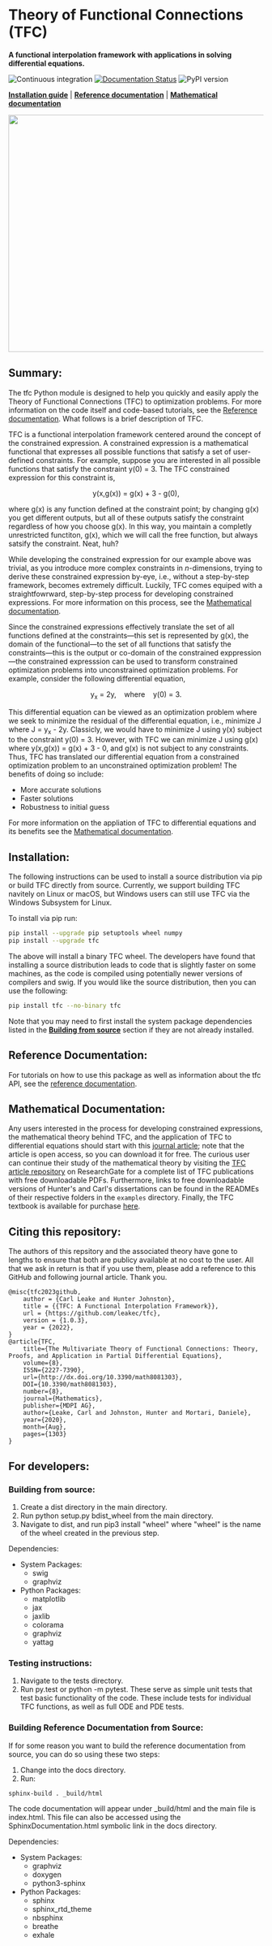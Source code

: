 
# Theory of Functional Connections (TFC)
**A functional interpolation framework with applications in solving differential equations.**

![Continuous integration](https://github.com/leakec/tfc/actions/workflows/ci.yml/badge.svg)
[![Documentation Status](https://readthedocs.org/projects/tfc-documentation/badge/?version=latest)](https://tfc-documentation.readthedocs.io/en/latest/?badge=latest)
![PyPI version](https://img.shields.io/pypi/v/tfc)

[**Installation guide**](#installation)
| [**Reference documentation**](https://tfc-documentation.readthedocs.io/en/latest/)
| [**Mathematical documentation**](#mathematical-documentation)

<img src="https://github.com/leakec/tfc/blob/main/docs/Univariate_TFC_Animation.gif" width="600" height="467">

## Summary:
The tfc Python module is designed to help you quickly and easily apply the Theory of Functional Connections (TFC) to optimization problems. For more information on the code itself and code-based tutorials, see the [Reference documentation](https://tfc-documentation.readthedocs.io/en/latest/). What follows is a brief description of TFC.

TFC is a functional interpolation framework centered around the concept of the constrained expression. A constrained expression is a mathematical functional that expresses all possible functions that satisfy a set of user-defined constraints. For example, suppose you are interested in all possible functions that satisfy the constraint y(0) = 3. The TFC constrained expression for this constraint is,

<p align="center">
y(x,g(x)) = g(x) + 3 - g(0),
</p>

where g(x) is any function defined at the constraint point; by changing g(x) you get different outputs, but all of these outputs satisfy the constraint regardless of how you choose g(x). In this way, you maintain a completly unrestricted functiton, g(x), which we will call the free function, but always satsify the constraint. Neat, huh?

While developing the constrained expression for our example above was trivial, as you introduce more complex constraints in *n*-dimensions, trying to derive these constrained expression by-eye, i.e., without a step-by-step framework, becomes extremely difficult. Luckily, TFC comes equiped with a straightfowrward, step-by-step process for developing constrained expressions. For more information on this process, see the [Mathematical documentation](#mathematical-documentation).

Since the constrained expressions effectively translate the set of all functions defined at the constraints&mdash;this set is represented by g(x), the domain of the functional&mdash;to the set of all functions that satisfy the constraints&mdash;this is the output or co-domain of the constrained exppression&mdash;the constrained expresssion can be used to transform constrained optimization problems into unconstrained optimization problems. For example, consider the following differential equation,

<p align="center">
y<sub>x</sub> = 2y, &nbsp;&nbsp; where &nbsp;&nbsp; y(0) = 3.
</p>

This differential equation can be viewed as an optimization problem where we seek to minimize the residual of the differential equation, i.e., minimize J where J = y<sub>x</sub> - 2y. Classicly, we would have to minimize J using y(x) subject to the constraint y(0) = 3. However, with TFC we can minimize J using g(x) where y(x,g(x)) = g(x) + 3 - 0, and g(x) is not subject to any constraints. Thus, TFC has translated our differential equation from a constrained optimization problem to an unconstrained optimization problem! The benefits of doing so include:

* More accurate solutions
* Faster solutions
* Robustness to initial guess

For more information on the appliation of TFC to differential equations and its benefits see the [Mathematical documentation](#mathematical-documentation).

## Installation:
The following instructions can be used to install a source distribution via pip or build TFC directly from source. Currently, we support building TFC navitely on Linux or macOS, but Windows users can still use TFC via the Windows Subsystem for Linux.

To install via pip run:
```bash
pip install --upgrade pip setuptools wheel numpy
pip install --upgrade tfc
```
The above will install a binary TFC wheel. The developers have found that installing a source distribution leads to code that is slightly faster on some machines, as the code is compiled using potentially newer versions of compilers and swig. If you would like the source distribution, then you can use the following:
```bash
pip install tfc --no-binary tfc
```
Note that you may need to first install the system package dependencies listed in the [**Building from source**](#building-from-source) section if they are not already installed.

## Reference Documentation:
For tutorials on how to use this package as well as information about the tfc API, see the [reference documentation](https://tfc-documentation.readthedocs.io/en/latest/).

## Mathematical Documentation:
Any users interested in the process for developing constrained expressions, the mathematical theory behind TFC, and the application of TFC to differential equations should start with this [journal article](https://www.mdpi.com/2227-7390/8/8/1303); note that the article is open access, so you can download it for free. The curious user can continue their study of the mathematical theory by visiting the [TFC article repository](https://www.researchgate.net/project/Theory-of-Functional-Connections) on ResearchGate for a complete list of TFC publications with free downloadable PDFs. Furthermore, links to free downloadable versions of Hunter's and Carl's dissertations can be found in the READMEs of their respective folders in the `examples` directory. Finally, the TFC textbook is available for purchase [here](https://www.lulu.com/en/us/shop/daniele-mortari-and-hunter-johnston-and-carl-leake/the-theory-of-functional-connections/hardcover/product-ve2ren.html?page=1&pageSize=4).

## Citing this repository:
The authors of this repsitory and the associated theory have gone to lengths to ensure that both are publicy available at no cost to the user. All that we ask in return is that if you use them, please add a reference to this GitHub and following journal article. Thank you.
```
@misc{tfc2023github,
    author = {Carl Leake and Hunter Johnston},
    title = {{TFC: A Functional Interpolation Framework}},
    url = {https://github.com/leakec/tfc},
    version = {1.0.3},
    year = {2022},
}
@article{TFC, 
    title={The Multivariate Theory of Functional Connections: Theory, Proofs, and Application in Partial Differential Equations}, 
    volume={8}, 
    ISSN={2227-7390}, 
    url={http://dx.doi.org/10.3390/math8081303}, 
    DOI={10.3390/math8081303},
    number={8}, 
    journal={Mathematics},
    publisher={MDPI AG},
    author={Leake, Carl and Johnston, Hunter and Mortari, Daniele}, 
    year={2020}, 
    month={Aug}, 
    pages={1303}
}
```

## For developers:

### Building from source:
1. Create a dist directory in the main directory.
2. Run python setup.py bdist\_wheel from the main directory.
3. Navigate to dist, and run pip3 install "wheel" where "wheel" is the name of the wheel created in the previous step.

Dependencies:
* System Packages:
  * swig
  * graphviz
* Python Packages:
  * matplotlib
  * jax
  * jaxlib
  * colorama
  * graphviz
  * yattag

### Testing instructions:
1. Navigate to the tests directory.
2. Run py.test or python -m pytest.
These serve as simple unit tests that test basic functionality of the code. These include tests for individual TFC functions, as well as full ODE and PDE tests.

### Building Reference Documentation from Source:
If for some reason you want to build the reference documentation from source, you can do so using these two steps:
1. Change into the docs directory.
2. Run:
```bash
sphinx-build . _build/html
```
The code documentation will appear under \_build/html and the main file is index.html. This file can also be accessed using the SphinxDocumentation.html symbolic link in the docs directory.

Dependencies:
* System Packages:
  * graphviz
  * doxygen
  * python3-sphinx
* Python Packages:
  * sphinx
  * sphinx\_rtd\_theme
  * nbsphinx
  * breathe
  * exhale
  
